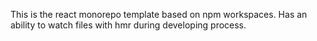 This is the react monorepo template based on npm workspaces. Has an ability to watch files with hmr during developing process.